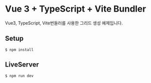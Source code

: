 # Vue 3 + TypeScript + Vite Bundler

Vue3, TypeScript, Vite번들러를 사용한 그리드 생성 예제입니다.

## Setup

```
$ npm install
```

## LiveServer

```
$ npm run dev
```

